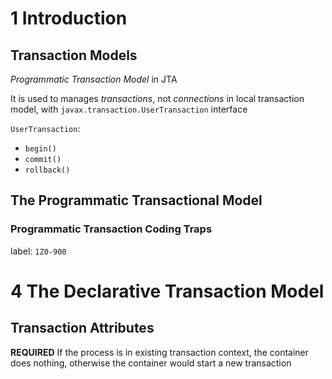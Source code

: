 # 1 Introduction
## Transaction Models
*Programmatic Transaction Model* in JTA

It is used to manages *transactions*, not *connections* in local transaction model, with `javax.transaction.UserTransaction` interface

`UserTransaction`:
* `begin()`
* `commit()`
* `rollback()`
## The Programmatic Transactional Model
### Programmatic Transaction Coding Traps

label: `1Z0-900`

# 4 The Declarative Transaction Model
## Transaction Attributes
**REQUIRED**
If the process is in existing transaction context, the container does nothing, otherwise the container would start a new transaction
